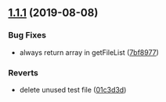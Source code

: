 ## [1.1.1](https://github.com/hyrsky/pankkiyhteys/compare/v1.1.0...v1.1.1) (2019-08-08)


### Bug Fixes

* always return array in getFileList ([7bf8977](https://github.com/hyrsky/pankkiyhteys/commit/7bf8977))


### Reverts

* delete unused test file ([01c3d3d](https://github.com/hyrsky/pankkiyhteys/commit/01c3d3d))
